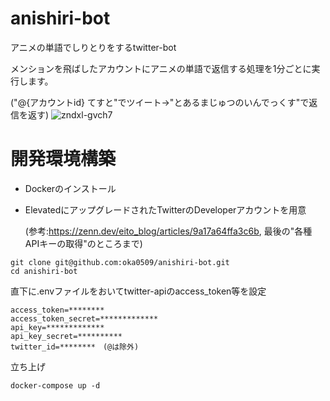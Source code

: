 # anishiri-bot
アニメの単語でしりとりをするtwitter-bot

メンションを飛ばしたアカウントにアニメの単語で返信する処理を1分ごとに実行します。

("@{アカウントid} てすと"でツイート→"とあるまじゅつのいんでっくす"で返信を返す)
![zndxl-gvch7](https://user-images.githubusercontent.com/76876781/205491946-41d1cd51-eee7-44cf-953c-f94587773010.gif)

# 開発環境構築
* Dockerのインストール
* ElevatedにアップグレードされたTwitterのDeveloperアカウントを用意

    (参考:https://zenn.dev/eito_blog/articles/9a17a64ffa3c6b,  最後の"各種APIキーの取得"のところまで)
```
git clone git@github.com:oka0509/anishiri-bot.git
cd anishiri-bot
```
直下に.envファイルをおいてtwitter-apiのaccess_token等を設定
```
access_token=********
access_token_secret=*************
api_key=*************
api_key_secret=**********
twitter_id=********　(@は除外)
```
立ち上げ
```
docker-compose up -d
```

